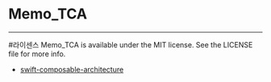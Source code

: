 # Memo_TCA
---
#라이센스
Memo_TCA is available under the MIT license. See the LICENSE file for more info.
- [swift-composable-architecture](https://github.com/pointfreeco/swift-composable-architecture)

